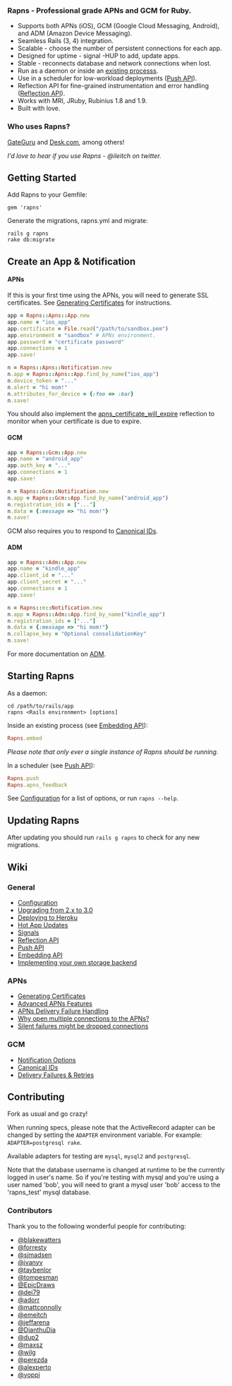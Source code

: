 ### Rapns - Professional grade APNs and GCM for Ruby.

* Supports both APNs (iOS), GCM (Google Cloud Messaging, Android), and ADM (Amazon Device Messaging).
* Seamless Rails (3, 4) integration.
* Scalable - choose the number of persistent connections for each app.
* Designed for uptime - signal -HUP to add, update apps.
* Stable - reconnects database and network connections when lost.
* Run as a daemon or inside an [existing processs](https://github.com/ileitch/rapns/wiki/Embedding-API).
* Use in a scheduler for low-workload deployments ([Push API](https://github.com/ileitch/rapns/wiki/Push-API)).
* Reflection API for fine-grained instrumentation and error handling ([Reflection API](https://github.com/ileitch/rapns/wiki/Reflection-API)).
* Works with MRI, JRuby, Rubinius 1.8 and 1.9.
* Built with love.

### Who uses Rapns?

[GateGuru](http://gateguruapp.com) and [Desk.com](http://desk.com), among others!

*I'd love to hear if you use Rapns - @ileitch on twitter.*

## Getting Started

Add Rapns to your Gemfile:

    gem 'rapns'

Generate the migrations, rapns.yml and migrate:

    rails g rapns
    rake db:migrate

## Create an App & Notification

#### APNs

If this is your first time using the APNs, you will need to generate SSL certificates. See [Generating Certificates](https://github.com/ileitch/rapns/wiki/Generating-Certificates) for instructions.

```ruby
app = Rapns::Apns::App.new
app.name = "ios_app"
app.certificate = File.read("/path/to/sandbox.pem")
app.environment = "sandbox" # APNs environment.
app.password = "certificate password"
app.connections = 1
app.save!
```

```ruby
n = Rapns::Apns::Notification.new
n.app = Rapns::Apns::App.find_by_name("ios_app")
n.device_token = "..."
n.alert = "hi mom!"
n.attributes_for_device = {:foo => :bar}
n.save!
```

You should also implement the [apns_certificate_will_expire](https://github.com/ileitch/rapns/wiki/Reflection-API) reflection to monitor when your certificate is due to expire.

#### GCM

```ruby
app = Rapns::Gcm::App.new
app.name = "android_app"
app.auth_key = "..."
app.connections = 1
app.save!
```

```ruby
n = Rapns::Gcm::Notification.new
n.app = Rapns::Gcm::App.find_by_name("android_app")
n.registration_ids = ["..."]
n.data = {:message => "hi mom!"}
n.save!
```

GCM also requires you to respond to [Canonical IDs](https://github.com/ileitch/rapns/wiki/Canonical-IDs).

#### ADM

```ruby
app = Rapns::Adm::App.new
app.name = "kindle_app"
app.client_id = "..."
app.client_secret = "..."
app.connections = 1
app.save!
```

```ruby
n = Rapns::m::Notification.new
n.app = Rapns::Adm::App.find_by_name("kindle_app")
n.registration_ids = ["..."]
n.data = {:message => "hi mom!"}
n.collapse_key = "Optional consolidationKey"
n.save!
```

For more documentation on [ADM](https://developer.amazon.com/sdk/adm.html).

## Starting Rapns

As a daemon:

    cd /path/to/rails/app
    rapns <Rails environment> [options]

Inside an existing process (see [Embedding API](https://github.com/ileitch/rapns/wiki/Embedding-API)):

```ruby
Rapns.embed
```

*Please note that only ever a single instance of Rapns should be running.*

In a scheduler (see [Push API](https://github.com/ileitch/rapns/wiki/Push-API)):

```ruby
Rapns.push
Rapns.apns_feedback
```

See [Configuration](https://github.com/ileitch/rapns/wiki/Configuration) for a list of options, or run `rapns --help`.

## Updating Rapns

After updating you should run `rails g rapns` to check for any new migrations.

## Wiki

### General
* [Configuration](https://github.com/ileitch/rapns/wiki/Configuration)
* [Upgrading from 2.x to 3.0](https://github.com/ileitch/rapns/wiki/Upgrading-from-version-2.x-to-3.0)
* [Deploying to Heroku](https://github.com/ileitch/rapns/wiki/Heroku)
* [Hot App Updates](https://github.com/ileitch/rapns/wiki/Hot-App-Updates)
* [Signals](https://github.com/ileitch/rapns/wiki/Signals)
* [Reflection API](https://github.com/ileitch/rapns/wiki/Reflection-API)
* [Push API](https://github.com/ileitch/rapns/wiki/Push-API)
* [Embedding API](https://github.com/ileitch/rapns/wiki/Embedding-API)
* [Implementing your own storage backend](https://github.com/ileitch/rapns/wiki/Implementing-your-own-storage-backend)

### APNs
* [Generating Certificates](https://github.com/ileitch/rapns/wiki/Generating-Certificates)
* [Advanced APNs Features](https://github.com/ileitch/rapns/wiki/Advanced-APNs-Features)
* [APNs Delivery Failure Handling](https://github.com/ileitch/rapns/wiki/APNs-Delivery-Failure-Handling)
* [Why open multiple connections to the APNs?](https://github.com/ileitch/rapns/wiki/Why-open-multiple-connections-to-the-APNs%3F)
* [Silent failures might be dropped connections](https://github.com/ileitch/rapns/wiki/Dropped-connections)

### GCM
* [Notification Options](https://github.com/ileitch/rapns/wiki//GCM-Notification-Options)
* [Canonical IDs](https://github.com/ileitch/rapns/wiki/Canonical-IDs)
* [Delivery Failures & Retries](https://github.com/ileitch/rapns/wiki/Delivery-Failures-&-Retries)

## Contributing

Fork as usual and go crazy!

When running specs, please note that the ActiveRecord adapter can be changed by setting the `ADAPTER` environment variable. For example: `ADAPTER=postgresql rake`.

Available adapters for testing are `mysql`, `mysql2` and `postgresql`.

Note that the database username is changed at runtime to be the currently logged in user's name. So if you're testing
with mysql and you're using a user named 'bob', you will need to grant a mysql user 'bob' access to the 'rapns_test'
mysql database.

### Contributors

Thank you to the following wonderful people for contributing:

* [@blakewatters](https://github.com/blakewatters)
* [@forresty](https://github.com/forresty)
* [@sjmadsen](https://github.com/sjmadsen)
* [@ivanyv](https://github.com/ivanyv)
* [@taybenlor](https://github.com/taybenlor)
* [@tompesman](https://github.com/tompesman)
* [@EpicDraws](https://github.com/EpicDraws)
* [@dei79](https://github.com/dei79)
* [@adorr](https://github.com/adorr)
* [@mattconnolly](https://github.com/mattconnolly)
* [@emeitch](https://github.com/emeitch)
* [@jeffarena](https://github.com/jeffarena)
* [@DianthuDia](https://github.com/DianthuDia)
* [@dup2](https://github.com/dup2)
* [@maxsz](https://github.com/maxsz)
* [@wilg](https://github.com/wilg)
* [@perezda](https://github.com/perezda)
* [@alexperto](https://github.com/alexperto)
* [@yoppi](https://github.com/yoppi)
